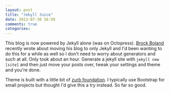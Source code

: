 ```yaml
---
layout: post
title: "Jekyll Juice"
date: 2013-07-30 16:59
comments: true
categories:
---
```

This blog is now powered by Jekyll alone (was on Octopress). [Brock Boland](http://brockboland.com) recently wrote about moving his blog to only Jekyll and I'd been wanting to do this for a while as well so I don't need to worry about generators and such at all. Only took about an hour. Generate a jekyll site with `jekyll new [site]` and then just move your posts over, tweak your settings and theme and you're done.

Theme is built with a little bit of [zurb foundation](http://foundation.zurb.com/). I typically use Bootstrap for small projects but thought I'd give this a try instead. So far so good.
